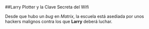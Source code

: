 ##Larry Plotter y la Clave Secreta del Wifi

Desde que hubo un *bug* en *Matrix*, la escuela está asediada por unos hackers malignos contra los que **Larry** deberá luchar.

